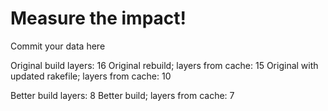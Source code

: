 # Measure the impact!

Commit your data here

Original build layers: 16
Original rebuild; layers from cache: 15
Original with updated rakefile; layers from cache: 10

Better build layers: 8
Better build; layers from cache: 7

